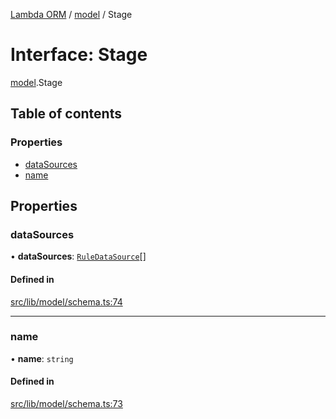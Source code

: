 [Lambda ORM](../README.md) / [model](../modules/model.md) / Stage

# Interface: Stage

[model](../modules/model.md).Stage

## Table of contents

### Properties

- [dataSources](model.Stage.md#datasources)
- [name](model.Stage.md#name)

## Properties

### dataSources

• **dataSources**: [`RuleDataSource`](model.RuleDataSource.md)[]

#### Defined in

[src/lib/model/schema.ts:74](https://github.com/FlavioLionelRita/lambda-orm/blob/c5c7261/src/lib/model/schema.ts#L74)

___

### name

• **name**: `string`

#### Defined in

[src/lib/model/schema.ts:73](https://github.com/FlavioLionelRita/lambda-orm/blob/c5c7261/src/lib/model/schema.ts#L73)
